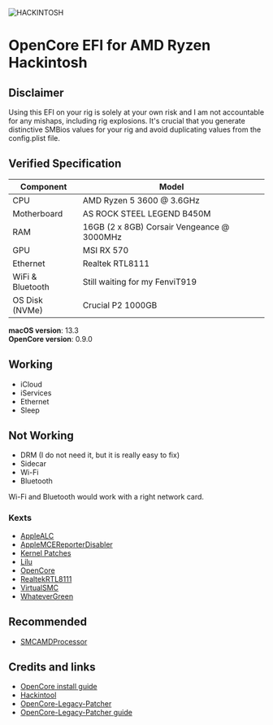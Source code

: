 ![HACKINTOSH](https://user-images.githubusercontent.com/125405976/232249647-ea4fc0d2-3d44-4e62-8e89-3f9b72178d80.png)
# OpenCore EFI for AMD Ryzen Hackintosh

## Disclaimer
Using this EFI on your rig is solely at your own risk and I am not accountable for any mishaps, including rig explosions. It's crucial that you generate distinctive SMBios values for your rig and avoid duplicating values from the config.plist file.

## Verified Specification

| **Component**    | **Model**                                  |
| ---------------- | ------------------------------------------ |
| CPU              | AMD Ryzen 5 3600 @ 3.6GHz                  |
| Motherboard      | AS ROCK STEEL LEGEND B450M                 |
| RAM              | 16GB (2 x 8GB) Corsair Vengeance @ 3000MHz |
| GPU              | MSI RX 570                                 |
| Ethernet         | Realtek RTL8111                            |
| WiFi & Bluetooth | Still waiting for my FenviT919             |
| OS Disk (NVMe)   | Crucial P2 1000GB                          |

**macOS version**: 13.3 \
**OpenCore version**: 0.9.0

## Working

* iCloud
* iServices
*  Ethernet
* Sleep

## Not Working

* DRM (I do not need it, but it is really easy to fix)
* Sidecar
* Wi-Fi
* Bluetooth

Wi-Fi and Bluetooth would work with a right network card. 

### Kexts

* [AppleALC](https://github.com/acidanthera/AppleALC)
* [AppleMCEReporterDisabler](https://github.com/acidanthera/bugtracker/files/3703498/AppleMCEReporterDisabler.kext.zip)
* [Kernel Patches](https://github.com/AMD-OSX/AMD_Vanilla)
* [Lilu](https://github.com/acidanthera/Lilu)
* [OpenCore](https://github.com/acidanthera/OpenCorePkg)
* [RealtekRTL8111](https://github.com/Mieze/RTL8111_driver_for_OS_X)
* [VirtualSMC](https://github.com/acidanthera/VirtualSMC)
* [WhateverGreen](https://github.com/acidanthera/WhateverGreen)

## Recommended

* [SMCAMDProcessor](https://github.com/trulyspinach/SMCAMDProcessor)

## Credits and links

* [OpenCore install guide](https://dortania.github.io/OpenCore-Install-Guide)
* [Hackintool](https://www.hackintosh-forum.de/forum/thread/38316-hackintool-ehemals-intel-fb-patcher)
* [OpenCore-Legacy-Patcher](https://github.com/dortania/OpenCore-Legacy-Patcher)
* [OpenCore-Legacy-Patcher guide](https://dortania.github.io/OpenCore-Legacy-Patcher)


